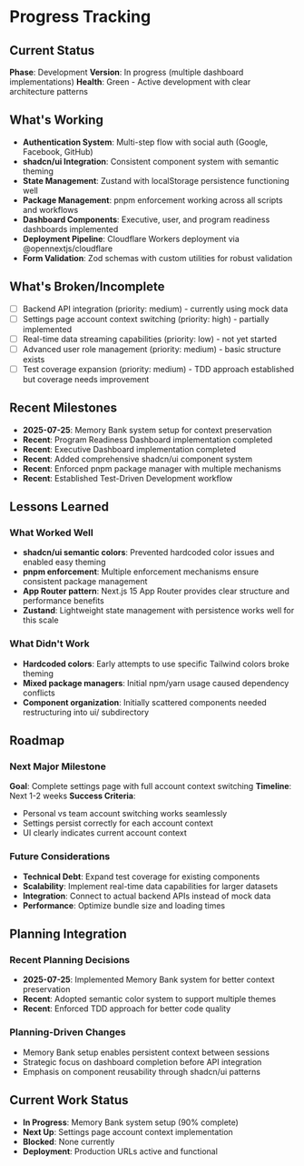 # Progress Tracking

## Current Status
**Phase**: Development
**Version**: In progress (multiple dashboard implementations)
**Health**: Green - Active development with clear architecture patterns

## What's Working
- **Authentication System**: Multi-step flow with social auth (Google, Facebook, GitHub)
- **shadcn/ui Integration**: Consistent component system with semantic theming
- **State Management**: Zustand with localStorage persistence functioning well
- **Package Management**: pnpm enforcement working across all scripts and workflows
- **Dashboard Components**: Executive, user, and program readiness dashboards implemented
- **Deployment Pipeline**: Cloudflare Workers deployment via @opennextjs/cloudflare
- **Form Validation**: Zod schemas with custom utilities for robust validation

## What's Broken/Incomplete
- [ ] Backend API integration (priority: medium) - currently using mock data
- [ ] Settings page account context switching (priority: high) - partially implemented
- [ ] Real-time data streaming capabilities (priority: low) - not yet started
- [ ] Advanced user role management (priority: medium) - basic structure exists
- [ ] Test coverage expansion (priority: medium) - TDD approach established but coverage needs improvement

## Recent Milestones
- **2025-07-25**: Memory Bank system setup for context preservation
- **Recent**: Program Readiness Dashboard implementation completed
- **Recent**: Executive Dashboard implementation completed  
- **Recent**: Added comprehensive shadcn/ui component system
- **Recent**: Enforced pnpm package manager with multiple mechanisms
- **Recent**: Established Test-Driven Development workflow

## Lessons Learned
### What Worked Well
- **shadcn/ui semantic colors**: Prevented hardcoded color issues and enabled easy theming
- **pnpm enforcement**: Multiple enforcement mechanisms ensure consistent package management
- **App Router pattern**: Next.js 15 App Router provides clear structure and performance benefits
- **Zustand**: Lightweight state management with persistence works well for this scale

### What Didn't Work
- **Hardcoded colors**: Early attempts to use specific Tailwind colors broke theming
- **Mixed package managers**: Initial npm/yarn usage caused dependency conflicts
- **Component organization**: Initially scattered components needed restructuring into ui/ subdirectory

## Roadmap
### Next Major Milestone
**Goal**: Complete settings page with full account context switching
**Timeline**: Next 1-2 weeks
**Success Criteria**: 
- Personal vs team account switching works seamlessly
- Settings persist correctly for each account context
- UI clearly indicates current account context

### Future Considerations
- **Technical Debt**: Expand test coverage for existing components
- **Scalability**: Implement real-time data capabilities for larger datasets
- **Integration**: Connect to actual backend APIs instead of mock data
- **Performance**: Optimize bundle size and loading times

## Planning Integration
### Recent Planning Decisions
- **2025-07-25**: Implemented Memory Bank system for better context preservation
- **Recent**: Adopted semantic color system to support multiple themes
- **Recent**: Enforced TDD approach for better code quality

### Planning-Driven Changes
- Memory Bank setup enables persistent context between sessions
- Strategic focus on dashboard completion before API integration
- Emphasis on component reusability through shadcn/ui patterns

## Current Work Status
- **In Progress**: Memory Bank system setup (90% complete)
- **Next Up**: Settings page account context implementation
- **Blocked**: None currently
- **Deployment**: Production URLs active and functional